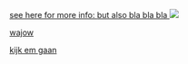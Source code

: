 <a href="/wiki/test.md"> see here for more info: <a href="/wiki/index.md">
but also bla bla bla
<img src="/wiki/img/02-01-2023.jpg">

wajow

kijk em gaan
